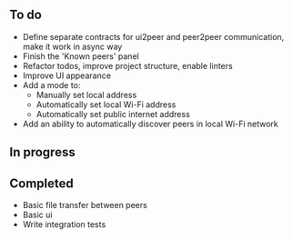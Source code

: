 ## To do
- Define separate contracts for ui2peer and peer2peer communication, make it work in async way
- Finish the 'Known peers' panel
- Refactor todos, improve project structure, enable linters
- Improve UI appearance
- Add a mode to: 
  - Manually set local address
  - Automatically set local Wi-Fi address
  - Automatically set public internet address
- Add an ability to automatically discover peers in local Wi-Fi network

## In progress

## Completed
- Basic file transfer between peers
- Basic ui
- Write integration tests
